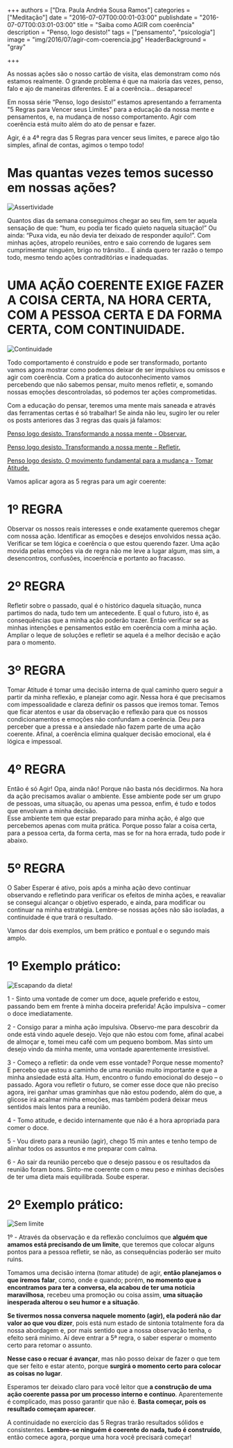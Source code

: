 +++
authors = ["Dra. Paula Andréa Sousa Ramos"]
categories = ["Meditação"]
date = "2016-07-07T00:00:01-03:00"
publishdate = "2016-07-07T00:03:01-03:00"
title = "Saiba como AGIR com coerência"
description = "Penso, logo desisto!"
tags = ["pensamento", "psicologia"]
image = "img/2016/07/agir-com-coerencia.jpg"
HeaderBackground = "gray"

+++


As nossas ações são o nosso cartão de visita, elas demonstram como nós estamos realmente. O grande problema é que na maioria das vezes, penso, falo e ajo de maneiras diferentes. E aí a coerência... desaparece!

Em nossa série “Penso, logo desisto!” estamos apresentando a ferramenta "5 Regras para Vencer seus Limites" para a educação da nossa mente e pensamentos, e, na mudança de nosso comportamento. Agir com coerência está muito além do ato de pensar e fazer.

Agir, é a 4ª regra das 5 Regras para vencer seus limites, e parece algo tão simples, afinal de contas, agimos o tempo todo!

# Mas quantas vezes temos sucesso em nossas ações?

![Assertividade](https://s3-sa-east-1.amazonaws.com/blog.autoconexao.org.br/img/2016/07/assertividade.jpg)

Quantos dias da semana conseguimos chegar ao seu fim, sem ter aquela sensação de que: “hum, eu podia ter ficado quieto naquela situação!” Ou ainda: “Puxa vida, eu não devia ter deixado de responder aquilo!”. Com minhas ações, atropelo reuniões, entro e saio correndo de lugares sem cumprimentar ninguém, brigo no trânsito... E ainda quero ter razão o tempo todo, mesmo tendo ações contraditórias e inadequadas.

# UMA AÇÃO COERENTE EXIGE FAZER A COISA CERTA, NA HORA CERTA, COM A PESSOA CERTA E DA FORMA CERTA, COM CONTINUIDADE.

![Continuidade](https://s3-sa-east-1.amazonaws.com/blog.autoconexao.org.br/img/2016/07/continuidade.jpg)

Todo comportamento é construído e pode ser transformado, portanto vamos agora mostrar como podemos deixar de ser impulsivos ou omissos e agir com coerência.
Com a pratica do autoconhecimento vamos percebendo que não sabemos pensar, muito menos refletir, e, somando nossas emoções descontroladas,  só podemos ter ações comprometidas.

Com a educação do pensar, teremos uma mente mais saneada e através das ferramentas certas é só trabalhar! Se ainda não leu, sugiro ler ou reler os posts anteriores das 3 regras das quais já falamos:

[Penso logo desisto. Transformando a nossa mente - Observar.](http://blog.autoconexao.org.br/post/2015/09/a-construcao-do-pensamento/)

[Penso logo desisto. Transformando a nossa mente - Refletir.](http://blog.autoconexao.org.br/post/2015/10/a-construcao-do-pensamento-reflexao/)

[Penso logo desisto. O movimento fundamental para a mudança - Tomar Atitude.](http://blog.autoconexao.org.br/post/2015/11/a-construcao-do-pensamento-tomar-atitude/)


Vamos aplicar agora as 5 regras para um agir coerente:

# 1º REGRA

Observar os nossos reais interesses e onde exatamente queremos chegar com nossa ação. Identificar as emoções e desejos envolvidos nessa ação. Verificar se tem lógica e coerência o que estou querendo fazer. Uma ação movida pelas emoções via de regra não me leve a lugar algum, mas sim, a desencontros, confusões, incoerência e portanto ao fracasso.


# 2º REGRA

Refletir sobre o passado, qual é o histórico daquela situação, nunca partimos do nada, tudo tem um antecedente. E qual o futuro, isto é, as consequências que a minha ação poderão trazer. Então verificar se as minhas intenções e pensamentos estão em coerência com a minha ação. Ampliar o leque de soluções e refletir se aquela é a melhor decisão e ação para o momento.


# 3º REGRA

Tomar Atitude é tomar uma decisão interna de qual caminho quero seguir a partir da minha reflexão, e planejar como agir. Nessa hora é que precisamos com impessoalidade e clareza definir os passos que iremos tomar. Temos que ficar atentos e usar da observação e reflexão para que os nossos condicionamentos e emoções não confundam a coerência. Deu para perceber que a pressa e a ansiedade não fazem parte de uma ação coerente. Afinal, a coerência elimina qualquer decisão emocional, ela é lógica e impessoal.


# 4º REGRA

Então é só Agir! Opa, ainda não!
Porque não basta nós decidirmos.  Na hora da ação precisamos avaliar o ambiente. Esse ambiente pode ser um grupo de pessoas, uma situação, ou apenas uma pessoa, enfim, é tudo e todos que envolvam a minha decisão.  
Esse ambiente tem que estar preparado para minha ação, é algo que percebemos apenas com muita prática. Porque posso falar a coisa certa, para a pessoa certa, da forma certa, mas se for na hora errada, tudo pode ir abaixo.


# 5º REGRA

O Saber Esperar é ativo, pois após a minha ação devo continuar observando e refletindo para verificar os efeitos de minha ações, e reavaliar se consegui alcançar o objetivo esperado, e ainda, para modificar ou continuar na minha estratégia. Lembre-se nossas ações não são isoladas, a continuidade é que trará o resultado.

Vamos dar dois exemplos, um bem prático e pontual e o segundo mais amplo.

# 1º Exemplo prático:

![Escapando da dieta!](https://s3-sa-east-1.amazonaws.com/blog.autoconexao.org.br/img/2016/07/escapando-da-dieta.jpg)

1 -	Sinto uma vontade de comer um doce, aquele preferido e estou, passando bem em frente à minha doceira preferida! Ação impulsiva – comer o doce imediatamente.

2 -	Consigo parar a minha ação impulsiva. Observo-me para descobrir da onde está vindo aquele desejo. Vejo que não estou com fome, afinal acabei de almoçar e, tomei meu café com um pequeno bombom. Mas sinto um desejo vindo da minha mente, uma vontade aparentemente irresistível.

3 -	Começo a refletir: da onde vem esse vontade? Porque nesse momento? E percebo que estou a caminho de uma reunião muito importante e que a minha ansiedade está alta. Hum, encontro o fundo emocional do desejo – o passado. Agora vou refletir o futuro, se comer esse doce que não preciso agora, irei ganhar umas graminhas que não estou podendo, além do que, a glicose irá acalmar minha emoções, mas também poderá deixar meus sentidos mais lentos para a reunião.

4 - Tomo atitude, e decido internamente que não é a hora apropriada para comer o doce.

5 - Vou direto para a reunião (agir), chego 15 min antes e tenho tempo de alinhar todos os assuntos e me preparar com calma.

6 -	Ao sair da reunião percebo que o desejo passou e os resultados da reunião foram bons. Sinto-me coerente com o meu peso e minhas decisões de ter uma dieta mais equilibrada. Soube esperar.



# 2º Exemplo prático:

![Sem limite](https://s3-sa-east-1.amazonaws.com/blog.autoconexao.org.br/img/2016/07/sem-limite.jpg)

1º - Através da observação e da reflexão concluímos que **alguém que amamos está precisando de um limite**, que teremos que colocar alguns pontos para a pessoa refletir, se não, as consequências poderão ser muito ruins.  

Tomamos uma decisão interna (tomar atitude) de agir, **então planejamos o que iremos falar**, como, onde e quando; porém, **no momento que a encontramos para ter a conversa, ela acabou de ter uma notícia maravilhosa**, recebeu uma promoção ou coisa assim, **uma situação inesperada alterou o seu humor e a situação**.

**Se tivermos nossa conversa naquele momento (agir), ela poderá não dar valor ao que vou dizer**, pois está num estado de sintonia totalmente fora da nossa abordagem e, por mais sentido que a nossa observação tenha, o efeito será mínimo. Aí deve entrar a 5ª regra, o saber esperar o momento certo para retomar o assunto.

**Nesse caso o recuar é avançar**, mas não posso deixar de fazer o que tem que ser feito e estar atento, porque **surgirá o momento certo para colocar as coisas no lugar**.

Esperamos ter deixado claro para você leitor que **a construção de uma ação coerente passa por um processo interno e contínuo**. Aparentemente é complicado, mas posso garantir que não é. **Basta começar, pois os resultado começam aparecer**.

A continuidade no exercício das 5 Regras trarão resultados sólidos e consistentes. **Lembre-se ninguém é coerente do nada, tudo é construído**, então comece agora, porque uma hora você precisará começar!
